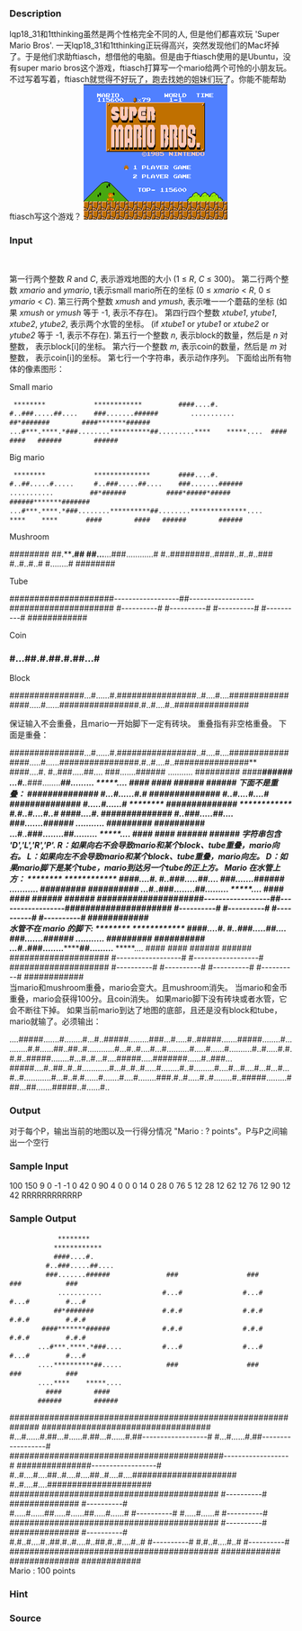 
### Description






lqp18_31和1tthinking虽然是两个性格完全不同的人, 但是他们都喜欢玩 'Super Mario Bros'.
一天lqp18_31和1tthinking正玩得高兴，突然发现他们的Mac坏掉了。于是他们求助ftiasch，想借他的电脑。但是由于ftiasch使用的是Ubuntu，没有super mario bros这个游戏，ftiasch打算写一个mario给两个可怜的小朋友玩。
不过写着写着，ftiasch就觉得不好玩了，跑去找她的姐妹们玩了。你能不能帮助ftiasch写这个游戏？
![](/images/2290_0.png)






### Input




  


第一行两个整数 *R* and *C*, 表示游戏地图的大小 (1 ≤ *R*, *C* ≤ 300)。
第二行两个整数 *xmario* and *ymario*, t表示small mario所在的坐标 (0 ≤ *xmario* < *R*, 0 ≤ *ymario* < *C*).
第三行两个整数 *xmush* and *ymush*, 表示唯一一个蘑菇的坐标 (如果 *xmush* or *ymush* 等于 -1, 表示不存在)。
第四行四个整数 *xtube1*, *ytube1*, *xtube2*, *ytube2*, 表示两个水管的坐标。 (if *xtube1* or *ytube1* or *xtube2* or *ytube2* 等于 -1, 表示不存在).
第五行一个整数 *n*, 表示block的数量，然后是 *n* 对整数， 表示block[i]的坐标。
第六行一个整数 *m*, 表示coin的数量，然后是 *m* 对整数， 表示coin[i]的坐标。
第七行一个字符串，表示动作序列。
下面给出所有物体的像素图形：



Small mario

     ********            ************         ####....#.         #..###.....##....    ###.......######        ...........         ##*#######        ####*******######   ...#***.****.*###........**********##.........****    *****....  ####        ####   ######        ###### 



Big mario

     ********            **************       ####....#.         #..##.....#.....     #..###.....##....    ###.......######        ...........         ##*######          ####*#####*#####   ######*******####### ...#***.****.*###........**********##........**************....    ****    ****       ####        ####   ######        ###### 



Mushroom

   ########    ##.******.## ##...****...###............#	#..########..####..#..#..###  #..#..#..#    #........#     ########   



Tube

#####################------------------##------------------#####################    #----------#        #----------#        #----------#        #----------#            ############    



Coin

 ### #...##.#.##.#.##...# ### 



Block

###############...#......#.################..#....#....################.....#......################.#..#....#..###############




保证输入不会重叠，且mario一开始脚下一定有砖块。 重叠指有非空格重叠。
下面是重叠：


###############...#......#.################..#....#....################.....#......################.#..#....#..###############**         ####....#.         #..###.....##....    ###.......######        ...........         ##*#######        ####*******######   ...#***.****.*###........**********##.........****    *****....  ####        ####   ######        ###### 
下面不是重叠：
                 ##############                 #...#......#.#                 ##############                 #..#....#....#                 ##############                 #.....#......#     ********    ##############        ************ #.#..#....#..#        ####....#.   ##############      #..###.....##....    ###.......######        ...........         ##*#######        ####*******######   ...#***.****.*###........**********##.........****    *****....  ####        ####   ######        ###### 
字符串包含 'D','L','R','P'.
R：如果向右不会导致mario和某个block、tube重叠，mario向右。
L：如果向左不会导致mario和某个block、tube重叠，mario向左。
D：如果mario脚下是某个tube，mario到达另一个tube的正上方。
Mario 在水管上方：
     ********            ************         ####....#.         #..###.....##....    ###.......######        ...........         ##*#######        ####*******######   ...#***.****.*###........**********##.........****    *****....  ####        ####   ######        ###### #####################------------------##------------------#####################    #----------#        #----------#        #----------#        #----------#            ############    
水管不在 mario 的脚下:
     ********            ************         ####....#.         #..###.....##....    ###.......######        ...........         ##*#######        ####*******######   ...#***.****.*###........**********##.........****    *****....  ####        ####   ######        ######  #################### #------------------# #------------------# ####################     #----------#         #----------#         #----------#         #----------#             ############    
当mario和mushroom重叠，mario会变大。且mushroom消失。
当mario和金币重叠，mario会获得100分。且coin消失。
如果mario脚下没有砖块或者水管，它会不断往下掉。
如果当前mario到达了地图的底部，且还是没有block和tube，mario就输了。必须输出：


....#####.......#........#...#..#####.........###...#.....#..#####.......#####........#...........#.#......##..##..#............#...#..#....#...#..........#.....#......#..........#..#.....#.#.#.#..#####........#...#..#...#....#####.....#######......#..###... #####....#..##..#..#............#...#..#..#.....#........#..#.........#....#...#....#...#...#...#..#............#...#..#.#......#.......#....#........###.#..#.....#..#........#..#####.........###...##.......#####..#......#..








### Output

对于每个P，输出当前的地图以及一行得分情况 "Mario : ? points"。P与P之间输出一个空行







### Sample Input
100 150
9 0
-1 -1
0 42 0 90
4 0 0 0 14 0 28 0 76
5 12 28 12 62 12 76 12 90 12 42
RRRRRRRRRRRP
### Sample Output
 













































































                ********                                                                                                                              
               ************                                                                                                                           
               ####....#.                                                                                                                             
             #..###.....##....                                                                                                                        
             ###.......######              ###                 ###           ###           ###                                                        
                ...........               #...#               #...#         #...#         #...#                                                       
               ##*#######                 #.#.#               #.#.#         #.#.#         #.#.#                                                       
            ####*******######             #.#.#               #.#.#         #.#.#         #.#.#                                                       
           ...#***.****.*###....          #...#               #...#         #...#         #...#                                                       
           ....**********##.....           ###                 ###           ###           ###                                                        
           ....****    *****....                                                                                                                      
             ####        ####                                                                                                                         
           ######        ######                                                                                                                       
##############################################################              ##################################                                        
#...#......#.##...#......#.##...#......#.##------------------#              #...#......#.##------------------#                                        
###########################################------------------#              ###############------------------#                                        
#..#....#....##..#....#....##..#....#....#####################              #..#....#....#####################                                        
##########################################    #----------#                  ##############    #----------#                                            
#.....#......##.....#......##.....#......#    #----------#                  #.....#......#    #----------#                                            
##########################################    #----------#                  ##############    #----------#                                            
#.#..#....#..##.#..#....#..##.#..#....#..#    #----------#                  #.#..#....#..#    #----------#                                            
##########################################    ############                  ##############    ############                                            
Mario : 100 points

### Hint

### Source
